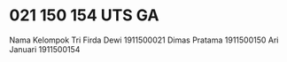 # 021 150 154 UTS GA

Nama Kelompok
Tri Firda Dewi 1911500021
Dimas Pratama 1911500150
Ari Januari 1911500154
